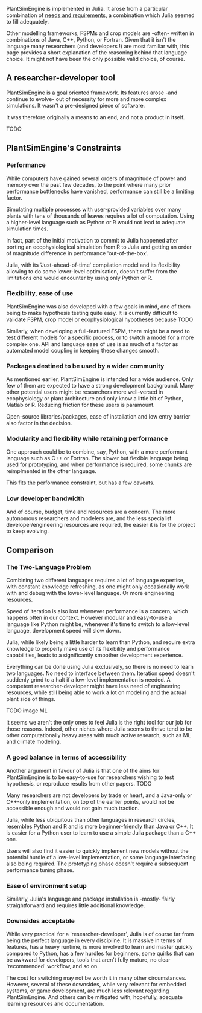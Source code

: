 PlantSimEngine is implemented in Julia. It arose from a particular combination of [needs and requirements](TODO), a combination which Julia seemed to fill adequately.

Other modelling frameworks, FSPMs and crop models are -often- written in combinations of Java, C++, Python, or Fortran. Given that it isn't the language many researchers (and developers !) are most familiar with, this page provides a short explanation of the reasoning behind that language choice. It might not have been the only possible valid choice, of course.

## A researcher-developer tool

PlantSimEngine is a goal oriented framework. Its features arose -and continue to evolve- out of necessity for more and more complex simulations. It wasn't a pre-designed piece of software.

It was therefore originally a means to an end, and not a product in itself. 

TODO

## PlantSimEngine's Constraints

### Performance

While computers have gained several orders of magnitude of power and memory over the past few decades, to the point where many prior performance bottlenecks have vanished, performance can still be a limiting factor.

Simulating multiple processes with user-provided variables over many plants with tens of thousands of leaves requires a lot of computation. Using a higher-level language such as Python or R would not lead to adequate simulation times.

In fact, part of the initial motivation to commit to Julia happened after porting an ecophysiological simulation from R to Julia and getting an order of magnitude difference in performance 'out-of-the-box'.

Julia, with its 'Just-ahead-of-time' compilation model and its flexibility allowing to do some lower-level optimisation, doesn't suffer from the limitations one would encounter by using only Python or R. 

### Flexibility, ease of use

PlantSimEngine was also developed with a few goals in mind, one of them being to make hypothesis testing quite easy. It is currently difficult to validate FSPM, crop model or ecophysiological hypotheses because TODO

Similarly, when developing a full-featured FSPM, there might be a need to test different models for a specific process, or to switch a model for a more complex one. API and language ease of use is as much of a factor as automated model coupling in keeping these changes smooth.

### Packages destined to be used by a wider community

As mentioned earlier, PlantSimEngine is intended for a wide audience. Only few of them are expected to have a strong development background. Many other potential users might be researchers more well-versed in ecophysiology or plant architecture and only know a little bit of Python, Matlab or R. Reducing friction for these users is paramount.

Open-source libraries/packages, ease of installation and low entry barrier also factor in the decision.

### Modularity and flexibility while retaining performance

One approach could be to combine, say, Python, with a more performant language such as C++ or Fortran. The slower but flexible language being used for prototyping, and when performance is required, some chunks are reimplmented in the other language.

This fits the performance constraint, but has a few caveats.

### Low developer bandwidth

And of course, budget, time and resources are a concern. The more autonomous researchers and modelers are, and the less specialist developer/engineering resources are required, the easier it is for the project to keep evolving.

## Comparison

### The Two-Language Problem

Combining two different languages requires a lot of language expertise, with constant knowledge refreshing, as one might only occasionally work with and debug with the lower-level language. Or more engineering resources.

Speed of iteration is also lost whenever performance is a concern, which happens often in our context. However modular and easy-to-use a language like Python might be, whenever it's time to switch to a low-level language, development speed will slow down.

Julia, while likely being a little harder to learn than Python, and require extra knowledge to properly make use of its flexibility and performance capabilities, leads to a significantly smoother development experience.

Everything can be done using Julia exclusively, so there is no need to learn two languages. No need to interface between them. Iteration speed doesn't suddenly grind to a halt if a low-level implementation is needed. A competent researcher-developer might have less need of engineering resources, while still being able to work a lot on modeling and the actual plant side of things.

TODO image ML

It seems we aren't the only ones to feel Julia is the right tool for our job for those reasons. Indeed, other niches where Julia seems to thrive tend to be other computationally heavy areas with much active research, such as ML and climate modeling.

### A good balance in terms of accessibility

Another argument in favour of Julia is that one of the aims for PlantSimEngine is to be easy-to-use for researchers wishing to test hypothesis, or reproduce results from other papers. TODO

Many researchers are not developers by trade or heart, and a Java-only or C++-only implementation, on top of the earlier points, would not be accessible enough and would not gain much traction.

Julia, while less ubiquitous than other languages in research circles, resembles Python and R and is more beginner-friendly than Java or C++. It is easier for a Python user to learn to use a simple Julia package than a C++ one. 

Users will also find it easier to quickly implement new models without the potential hurdle of a low-level implementation, or some language interfacing also being required. The prototyping phase doesn't require a subsequent performance tuning phase.

### Ease of environment setup

Similarly, Julia's language and package installation is -mostly- fairly straightforward and requires little additional knowledge.

### Downsides acceptable

While very practical for a 'researcher-developer', Julia is of course far from being the perfect language in every discipline. It is massive in terms of features, has a heavy runtime, is more involved to learn and master quickly compared to Python, has a few hurdles for beginners, some quirks that can be awkward for developers, tools that aren't fully mature, no clear 'recommended' workflow, and so on. 

The cost for switching may not be worth it in many other circumstances. However, several of these downsides, while very relevant for embedded systems, or game development, are much less relevant regarding PlantSimEngine. And others can be mitigated with, hopefully, adequate learning resources and documentation.